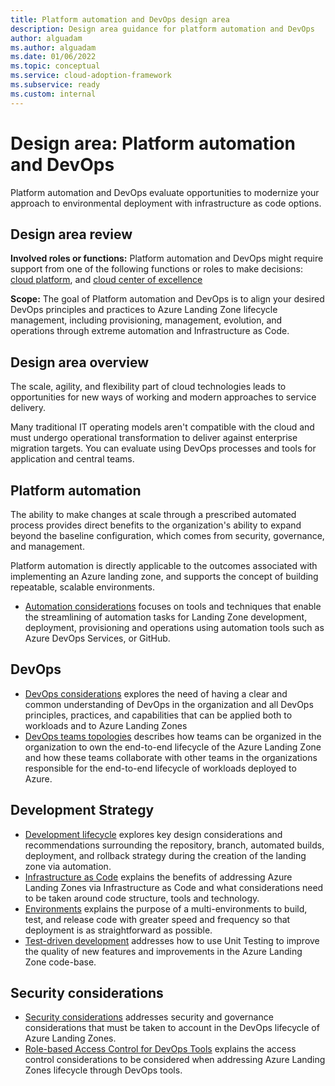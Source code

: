 ```yaml
---
title: Platform automation and DevOps design area
description: Design area guidance for platform automation and DevOps
author: alguadam
ms.author: alguadam
ms.date: 01/06/2022
ms.topic: conceptual
ms.service: cloud-adoption-framework
ms.subservice: ready
ms.custom: internal
---
```


# Design area: Platform automation and DevOps

Platform automation and DevOps evaluate opportunities to modernize your approach to environmental deployment with infrastructure as code options.

## Design area review

**Involved roles or functions:** Platform automation and DevOps might require support from one of the following functions or roles to make decisions: [cloud platform](../../../organize/cloud-platform.md), and [cloud center of excellence](../../../organize/cloud-center-of-excellence.md)

**Scope:** The goal of Platform automation and DevOps is to align your desired DevOps principles and practices to Azure Landing Zone lifecycle management, including provisioning, management, evolution, and operations through extreme automation and Infrastructure as Code.

## Design area overview

The scale, agility, and flexibility part of cloud technologies leads to opportunities for new ways of working and modern approaches to service delivery.

Many traditional IT operating models aren't compatible with the cloud and must undergo operational transformation to deliver against enterprise migration targets. You can evaluate using DevOps processes and tools for application and central teams.

## Platform automation

The ability to make changes at scale through a prescribed automated process provides direct benefits to the organization's ability to expand beyond the baseline configuration, which comes from security, governance, and management.

Platform automation is directly applicable to the outcomes associated with implementing an Azure landing zone, and supports the concept of building repeatable, scalable environments.

- [Automation considerations](../../considerations/automation-considerations.md) focuses on tools and techniques that enable the streamlining of automation tasks for Landing Zone development, deployment, provisioning and operations using automation tools such as Azure DevOps Services, or GitHub.

## DevOps

- [DevOps considerations](../../considerations/devops-principles-and-practices.md) explores the need of having a clear and common understanding of DevOps in the organization and all DevOps principles, practices, and capabilities that can be applied both to workloads and to Azure Landing Zones
- [DevOps teams topologies](../../considerations/devops-teams-topologies.md) describes how teams can be organized in the organization to own the end-to-end lifecycle of the Azure Landing Zone and how these teams collaborate with other teams in the organizations responsible for the end-to-end lifecycle of workloads deployed to Azure.

## Development Strategy

- [Development lifecycle](../../considerations/development-strategy-development-lifecycle.md) explores key design considerations and recommendations surrounding the repository, branch, automated builds, deployment, and rollback strategy during the creation of the landing zone via automation.
- [Infrastructure as Code](../../considerations/infrastructure-as-code.md) explains the benefits of addressing Azure Landing Zones via Infrastructure as Code and what considerations need to be taken around code structure, tools and technology.
- [Environments](../../considerations/environments.md) explains the purpose of a multi-environments to build, test, and release code with greater speed and frequency so that deployment is as straightforward as possible.
- [Test-driven development](../../considerations/development-strategy-test-driven-development.md) addresses how to use Unit Testing to improve the quality of new features and improvements in the Azure Landing Zone code-base.

## Security considerations

- [Security considerations](../../considerations/security-considerations-overview.md) addresses security and governance considerations that must be taken to account in the DevOps lifecycle of Azure Landing Zones.
- [Role-based Access Control for DevOps Tools](../../considerations/security-considerations-rbac.md) explains the access control considerations to be considered when addressing Azure Landing Zones lifecycle through DevOps tools.
